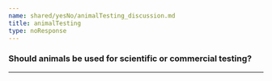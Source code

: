 ```yaml
---
name: shared/yesNo/animalTesting_discussion.md
title: animalTesting
type: noResponse
---
```


### Should animals be used for scientific or commercial testing?

---

